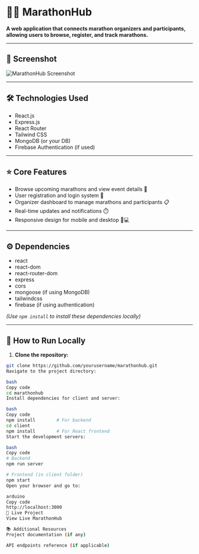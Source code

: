# 🏃‍♂️ MarathonHub

**A web application that connects marathon organizers and participants, allowing users to browse, register, and track marathons.**

---

## 📸 Screenshot
![MarathonHub Screenshot](https://i.ibb.co/JjwnSZTz/1756830632692.jpg)

---

## 🛠️ Technologies Used
- React.js
- Express.js
- React Router
- Tailwind CSS
- MongoDB (or your DB)
- Firebase Authentication (if used)

---

## ⭐ Core Features
- Browse upcoming marathons and view event details 🏅  
- User registration and login system 🔑  
- Organizer dashboard to manage marathons and participants 📋  
- Real-time updates and notifications ⏱️  
- Responsive design for mobile and desktop 📱💻

---

## ⚙️ Dependencies
- react  
- react-dom  
- react-router-dom  
- express  
- cors  
- mongoose (if using MongoDB)  
- tailwindcss  
- firebase (if using authentication)  

*(Use `npm install` to install these dependencies locally)*

---

## 🚀 How to Run Locally
1. **Clone the repository:**
```bash
git clone https://github.com/yourusername/marathonhub.git
Navigate to the project directory:

bash
Copy code
cd marathonhub
Install dependencies for client and server:

bash
Copy code
npm install        # For backend
cd client
npm install        # For React frontend
Start the development servers:

bash
Copy code
# Backend
npm run server

# Frontend (in client folder)
npm start
Open your browser and go to:

arduino
Copy code
http://localhost:3000
🔗 Live Project
View Live MarathonHub

📚 Additional Resources
Project documentation (if any)

API endpoints reference (if applicable)

